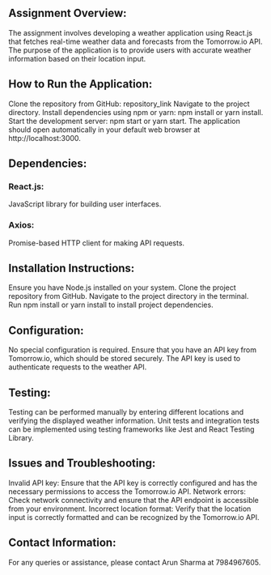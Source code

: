 ## Assignment Overview:
The assignment involves developing a weather application using React.js that fetches real-time weather data and forecasts from the Tomorrow.io API. The purpose of the application is to provide users with accurate weather information based on their location input.

## How to Run the Application:
Clone the repository from GitHub: repository_link
Navigate to the project directory.
Install dependencies using npm or yarn: npm install or yarn install.
Start the development server: npm start or yarn start.
The application should open automatically in your default web browser at http://localhost:3000.


## Dependencies:
### React.js:
JavaScript library for building user interfaces.
### Axios: 
Promise-based HTTP client for making API requests.


## Installation Instructions:
Ensure you have Node.js installed on your system.
Clone the project repository from GitHub.
Navigate to the project directory in the terminal.
Run npm install or yarn install to install project dependencies.

## Configuration:
No special configuration is required. Ensure that you have an API key from Tomorrow.io, which should be stored securely. The API key is used to authenticate requests to the weather API.

## Testing:
Testing can be performed manually by entering different locations and verifying the displayed weather information. Unit tests and integration tests can be implemented using testing frameworks like Jest and React Testing Library.

## Issues and Troubleshooting:
Invalid API key: Ensure that the API key is correctly configured and has the necessary permissions to access the Tomorrow.io API.
Network errors: Check network connectivity and ensure that the API endpoint is accessible from your environment.
Incorrect location format: Verify that the location input is correctly formatted and can be recognized by the Tomorrow.io API.

## Contact Information:
For any queries or assistance, please contact Arun Sharma at 7984967605.

